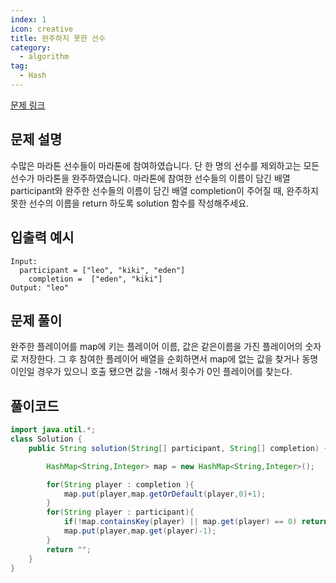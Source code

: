 ```yaml
---
index: 1
icon: creative
title: 완주하지 못한 선수
category:
  - algorithm
tag:
  - Hash
---
```


[문제 링크](https://programmers.co.kr/learn/courses/30/lessons/42576)

## 문제 설명

수많은 마라톤 선수들이 마라톤에 참여하였습니다. 단 한 명의 선수를 제외하고는 모든 선수가 마라톤을 완주하였습니다.
마라톤에 참여한 선수들의 이름이 담긴 배열 participant와 완주한 선수들의 이름이 담긴 배열 completion이 주어질 때, 완주하지 못한 선수의 이름을 return 하도록 solution 함수를 작성해주세요.

## 입출력 예시

```
Input:
  participant = ["leo", "kiki", "eden"]
	completion =  ["eden", "kiki"]
Output: "leo"
```

## 문제 풀이

완주한 플레이어를 map에 키는 플레이어 이름, 값은 같은이름을 가진 플레이어의 숫자로 저장한다.
그 후 참여한 플레이어 배열을 순회하면서 map에 없는 값을 찾거나 동명이인일 경우가 있으니 호출 됐으면 값을 -1해서
횟수가 0인 플레이어를 찾는다.

## 풀이코드

```java
import java.util.*;
class Solution {
    public String solution(String[] participant, String[] completion) {

        HashMap<String,Integer> map = new HashMap<String,Integer>();

        for(String player : completion ){
            map.put(player,map.getOrDefault(player,0)+1);
        }
        for(String player : participant){
            if(!map.containsKey(player) || map.get(player) == 0) return player;
            map.put(player,map.get(player)-1);
        }
        return "";
    }
}
```
